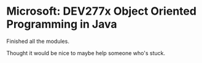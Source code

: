 # Microsoft: DEV277x Object Oriented Programming in Java
Finished all the modules. 

Thought it would be nice to maybe help someone who's stuck.
